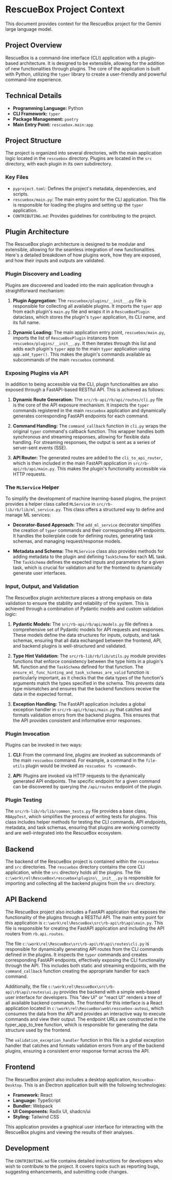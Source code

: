 # RescueBox Project Context

This document provides context for the RescueBox project for the Gemini large language model.

## Project Overview

RescueBox is a command-line interface (CLI) application with a plugin-based architecture. It is designed to be extensible, allowing for the addition of new functionalities through plugins. The core of the application is built with Python, utilizing the `typer` library to create a user-friendly and powerful command-line experience.

## Technical Details

*   **Programming Language:** Python
*   **CLI Framework:** `typer`
*   **Package Management:** `poetry`
*   **Main Entry Point:** `rescuebox.main:app`

## Project Structure

The project is organized into several directories, with the main application logic located in the `rescuebox` directory. Plugins are located in the `src` directory, with each plugin in its own subdirectory.

### Key Files

*   `pyproject.toml`: Defines the project's metadata, dependencies, and scripts.
*   `rescuebox/main.py`: The main entry point for the CLI application. This file is responsible for loading the plugins and setting up the `typer` application.
*   `CONTRIBUTING.md`: Provides guidelines for contributing to the project.

## Plugin Architecture

The RescueBox plugin architecture is designed to be modular and extensible, allowing for the seamless integration of new functionalities. Here's a detailed breakdown of how plugins work, how they are exposed, and how their inputs and outputs are validated.

### Plugin Discovery and Loading

Plugins are discovered and loaded into the main application through a straightforward mechanism:

1.  **Plugin Aggregation:** The `rescuebox/plugins/__init__.py` file is responsible for collecting all available plugins. It imports the `typer` app from each plugin's `main.py` file and wraps it in a `RescueBoxPlugin` dataclass, which stores the plugin's `typer` application, its CLI name, and its full name.

2.  **Dynamic Loading:** The main application entry point, `rescuebox/main.py`, imports the list of `RescueBoxPlugin` instances from `rescuebox/plugins/__init__.py`. It then iterates through this list and adds each plugin's `typer` app to the main `typer` application using `app.add_typer()`. This makes the plugin's commands available as subcommands of the main `rescuebox` command.

### Exposing Plugins via API

In addition to being accessible via the CLI, plugin functionalities are also exposed through a FastAPI-based RESTful API. This is achieved as follows:

1.  **Dynamic Route Generation:** The `src/rb-api/rb/api/routes/cli.py` file is the core of the API exposure mechanism. It inspects the `typer` commands registered in the main `rescuebox` application and dynamically generates corresponding FastAPI endpoints for each command.

2.  **Command Handling:** The `command_callback` function in `cli.py` wraps the original `typer` command's callback function. This wrapper handles both synchronous and streaming responses, allowing for flexible data handling. For streaming responses, the output is sent as a series of server-sent events (SSE).

3.  **API Router:** The generated routes are added to the `cli_to_api_router`, which is then included in the main FastAPI application in `src/rb-api/rb/api/main.py`. This makes the plugin's functionality accessible via HTTP requests.

### The `MLService` Helper

To simplify the development of machine learning-based plugins, the project provides a helper class called `MLService` in `src/rb-lib/rb/lib/ml_service.py`. This class offers a structured way to define and manage ML services:

*   **Decorator-Based Approach:** The `add_ml_service` decorator simplifies the creation of `typer` commands and their corresponding API endpoints. It handles the boilerplate code for defining routes, generating task schemas, and managing request/response models.

*   **Metadata and Schema:** The `MLService` class also provides methods for adding metadata to the plugin and defining `TaskSchema` for each ML task. The `TaskSchema` defines the expected inputs and parameters for a given task, which is crucial for validation and for the frontend to dynamically generate user interfaces.

### Input, Output, and Validation

The RescueBox plugin architecture places a strong emphasis on data validation to ensure the stability and reliability of the system. This is achieved through a combination of Pydantic models and custom validation logic:

1.  **Pydantic Models:** The `src/rb-api/rb/api/models.py` file defines a comprehensive set of Pydantic models for API requests and responses. These models define the data structures for inputs, outputs, and task schemas, ensuring that all data exchanged between the frontend, API, and backend plugins is well-structured and validated.

2.  **Type Hint Validation:** The `src/rb-lib/rb/lib/utils.py` module provides functions that enforce consistency between the type hints in a plugin's ML function and the `TaskSchema` defined for that function. The `ensure_ml_func_hinting_and_task_schemas_are_valid` function is particularly important, as it checks that the data types of the function's arguments match the types specified in the schema. This prevents data type mismatches and ensures that the backend functions receive the data in the expected format.

3.  **Exception Handling:** The FastAPI application includes a global exception handler in `src/rb-api/rb/api/main.py` that catches and formats validation errors from the backend plugins. This ensures that the API provides consistent and informative error responses.

### Plugin Invocation

Plugins can be invoked in two ways:

1.  **CLI:** From the command line, plugins are invoked as subcommands of the main `rescuebox` command. For example, a command in the `file-utils` plugin would be invoked as `rescuebox fs <command>`.

2.  **API:** Plugins are invoked via HTTP requests to the dynamically generated API endpoints. The specific endpoint for a given command can be discovered by querying the `/api/routes` endpoint of the plugin.

### Plugin Testing

The `src/rb-lib/rb/lib/common_tests.py` file provides a base class, `RBAppTest`, which simplifies the process of writing tests for plugins. This class includes helper methods for testing the CLI commands, API endpoints, metadata, and task schemas, ensuring that plugins are working correctly and are well-integrated into the RescueBox ecosystem.

## Backend

The backend of the RescueBox project is contained within the `rescuebox` and `src` directories. The `rescuebox` directory contains the core CLI application, while the `src` directory holds all the plugins. The file `c:\work\rel\RescueBox\rescuebox\plugins\__init__.py` is responsible for importing and collecting all the backend plugins from the `src` directory.

## API Backend

The RescueBox project also includes a FastAPI application that exposes the functionality of the plugins through a RESTful API. The main entry point for this application is `c:\work\rel\RescueBox\src\rb-api\rb\api\main.py`. This file is responsible for creating the FastAPI application and including the API routers from `rb.api.routes`.

The file `c:\work\rel\RescueBox\src\rb-api\rb\api\routes\cli.py` is responsible for dynamically generating API routes from the CLI commands defined in the plugins. It inspects the `typer` commands and creates corresponding FastAPI endpoints, effectively exposing the CLI functionality through the API. This includes both static and streaming endpoints, with the `command_callback` function creating the appropriate handler for each command.

Additionally, the file `c:\work\rel\RescueBox\src\rb-api\rb\api\routes\ui.py` provides the backend with a simple web-based user interface for developers. This "dev UI" or "react UI" renders a tree of all available backend commands. The frontend for this interface is a React application located in `c:\work\rel\RescueBox\web\rescuebox-autoui`, which consumes the data from the API and provides an interactive way to execute commands and view their output. The endpoint URLs are constructed in the typer_app_to_tree function, which is responsible for generating the data structure used by the frontend.

The `validation_exception_handler` function in this file is a global exception handler that catches and formats validation errors from any of the backend plugins, ensuring a consistent error response format across the API.

## Frontend

The RescueBox project also includes a desktop application, `RescueBox-Desktop`. This is an Electron application built with the following technologies:

*   **Framework:** React
*   **Language:** TypeScript
*   **Bundler:** Webpack
*   **UI Components:** Radix UI, shadcn/ui
*   **Styling:** Tailwind CSS

This application provides a graphical user interface for interacting with the RescueBox plugins and viewing the results of their analyses.

## Development

The `CONTRIBUTING.md` file contains detailed instructions for developers who wish to contribute to the project. It covers topics such as reporting bugs, suggesting enhancements, and submitting code changes.